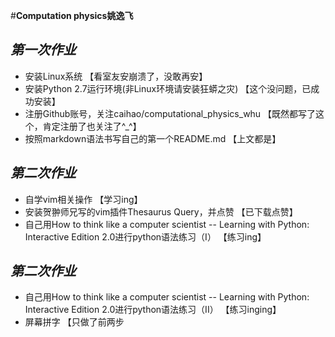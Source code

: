 #**Computation physics姚逸飞**
## _第一次作业_
* 安装Linux系统
   【看室友安崩溃了，没敢再安】
* 安装Python 2.7运行环境(非Linux环境请安装狂蟒之灾) 
   【这个没问题，已成功安装】
* 注册Github账号，关注caihao/computational_physics_whu
  【既然都写了这个，肯定注册了也关注了^_^】
* 按照markdown语法书写自己的第一个README.md
  【上文都是】

## _第二次作业_
* 自学vim相关操作
  【学习ing】
* 安装贺翀师兄写的vim插件Thesaurus Query，并点赞
  【已下载点赞】
* 自己用How to think like a computer scientist -- Learning with Python: Interactive Edition 2.0进行python语法练习（I） 
  【练习ing】

## _第二次作业_
* 自己用How to think like a computer scientist -- Learning with Python: Interactive Edition 2.0进行python语法练习（II）
  【练习inging】
* 屏幕拼字
  【只做了前两步




